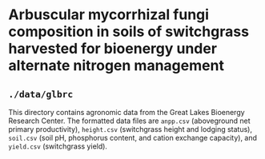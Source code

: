 # Arbuscular mycorrhizal fungi composition in soils of switchgrass harvested for bioenergy under alternate nitrogen management
## `./data/glbrc`

This directory contains agronomic data from the Great Lakes Bioenergy Research Center. The formatted data files are `anpp.csv` (aboveground net primary productivity), `height.csv` (switchgrass height and lodging status), `soil.csv` (soil pH, phosphorus content, and cation exchange capacity), and `yield.csv` (switchgrass yield). 